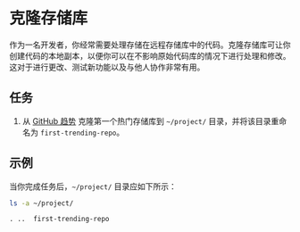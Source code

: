 # 克隆存储库

作为一名开发者，你经常需要处理存储在远程存储库中的代码。克隆存储库可让你创建代码的本地副本，以便你可以在不影响原始代码库的情况下进行处理和修改。这对于进行更改、测试新功能以及与他人协作非常有用。

## 任务

1. 从 [GitHub 趋势](https://github.com/trending) 克隆第一个热门存储库到 `~/project/` 目录，并将该目录重命名为 `first-trending-repo`。

## 示例

当你完成任务后，`~/project/` 目录应如下所示：

```bash
ls -a ~/project/
```

```plaintext
. ..  first-trending-repo
```
